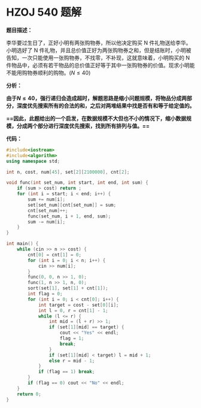 # HZOJ 540 题解

**题目描述：**

 李华要过生日了，正好小明有两张购物券，所以他决定购买 N 件礼物送给李华。小明选好了 N 件礼物，并且总价值正好为两张购物券之和，但是结账时，小明被告知，一次只能使用一张购物券，不找零，不补现，这就意味着，小明购买的 N 件物品中，必须有若干物品的总价值正好等于其中一张购物券的价值。现求小明能不能用购物券顺利的购物。($N \le 40$)

**分析：**

**由于$N \le 40$，强行递归会造成超时，解题思路是缩小问题规模，将物品分成两部分，深度优先搜索所有的合法的和，之后对两堆结果中找是否有和等于给定值的。**

**==因此，此题给出的一个启发，在数据规模不大但也不小的情况下，缩小数据规模，分成两个部分进行深度优先搜索，找到所有排列与值。==**

**代码：**

```c++
#include<iostream>
#include<algorithm>
using namespace std;

int n, cost, num[45], set[2][2100000], cnt[2];

void func(int set_num, int start, int end, int sum) {
    if (sum > cost) return ;
    for (int i = start; i < end; i++) {
        sum += num[i];
        set[set_num][cnt[set_num]] = sum;
        cnt[set_num]++;
        func(set_num, i + 1, end, sum);
        sum -= num[i];
    }
}

int main() {
    while (cin >> n >> cost) {
        cnt[0] = cnt[1] = 0;
        for (int i = 0; i < n; i++) {
            cin >> num[i];
        } 
        func(0, 0, n >> 1, 0);
        func(1, n >> 1, n, 0);
        sort(set[1], set[1] + cnt[1]);
        int flag = 0;
        for (int i = 0; i < cnt[0]; i++) {
            int target = cost - set[0][i];
            int l = 0, r = cnt[1] - 1;
            while (l <= r) {
                int mid = (l + r) >> 1;
                if (set[1][mid] == target) {
                    cout << "Yes" << endl;
                    flag = 1;
                    break;
                }
                if (set[1][mid] < target) l = mid + 1;
                else r = mid - 1;
            }
            if (flag == 1) break;
        }
        if (flag == 0) cout << "No" << endl;
    }
    return 0;
}
```




